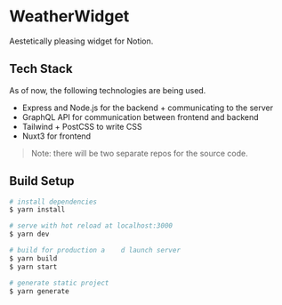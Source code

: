 # WeatherWidget

Aestetically pleasing widget for Notion.

## Tech Stack

As of now, the following technologies are being used.

- Express and Node.js for the backend + communicating to the server
- GraphQL API for communication between frontend and backend
- Tailwind + PostCSS to write CSS
- Nuxt3 for frontend

> Note: there will be two separate repos for the source code.

## Build Setup

```bash
# install dependencies
$ yarn install

# serve with hot reload at localhost:3000
$ yarn dev

# build for production a    d launch server
$ yarn build
$ yarn start

# generate static project
$ yarn generate
```
